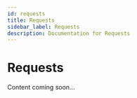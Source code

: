 ```yaml
---
id: requests
title: Requests
sidebar_label: Requests
description: Documentation for Requests
---
```


# Requests

Content coming soon...
